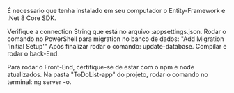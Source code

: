 É necessario que tenha instalado em seu computador o Entity-Framework e .Net 8 Core SDK.

Verifique a connection String que está no arquivo :appsettings.json.
Rodar o comando no PowerShell para migration no banco de dados: "Add Migration 'Initial Setup'"
Após finalizar rodar o comando: update-database. 
Compilar e rodar o back-End.

Para rodar o Front-End, certifique-se de estar com o npm e node atualizados.
Na pasta "ToDoList-app" do projeto, rodar o comando no terminal: ng server -o.